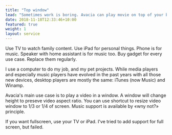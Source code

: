```yaml
---
title: "Top window"
lead: "Sometimes work is boring. Avacia can play movie on top of your boring work."
date: 2018-11-18T12:33:46+10:00
featured: true
weight: 1
layout: service
---
```


Use TV to watch family content. Use iPad for personal things. Phone is for music. Speaker with home assistant is for music too. Buy gadget for every use case. Replace them regularly.

I use a computer to do my job, and my pet projects. While media players and especially music players have evolved in the past years with all those new devices, desktop players are mostly the same: iTunes (now Music) and Winamp.

Avacia's main use case is to play a video in a window. A window will change height to preseve video aspect ratio. You can use shortcut to resize video window to 1/3 or 1/4 of screen. Music support is available by «wny not?» principle.

If you want fullscreen, use your TV or iPad. I've tried to add support for full screen, but failed.
